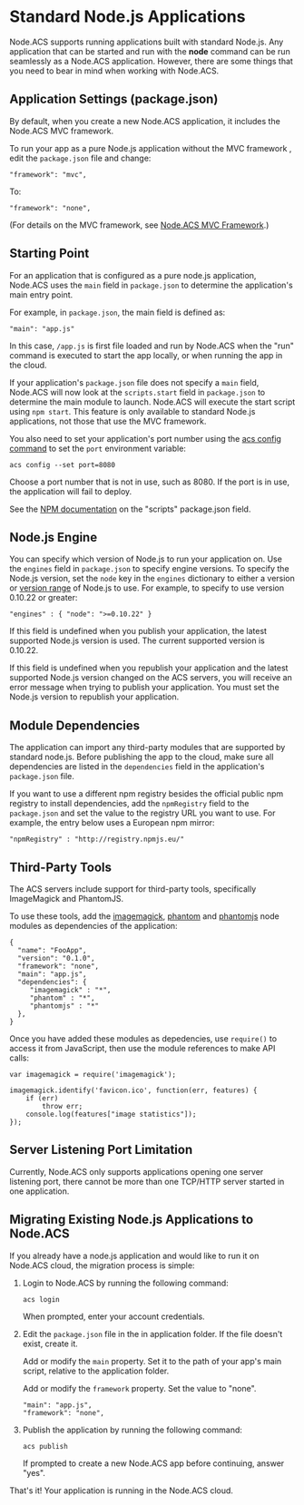 
# Standard Node.js Applications

Node.ACS supports running applications built with standard Node.js. Any
application that can be started and run with the **node** command can be run seamlessly as a
Node.ACS application. However, there are some things that you need to bear in
mind when working with Node.ACS.

## Application Settings (package.json)

By default, when you create a new Node.ACS application, it
includes the Node.ACS MVC framework.

To run your app as a pure Node.js application without the MVC framework , edit the 
`package.json` file and change: 
    
    "framework": "mvc",

To:

    "framework": "none",

(For details on the MVC framework, see [Node.ACS MVC Framework](#!/guide/node_mvc).)

## Starting Point

For an application that is configured as a pure node.js application, Node.ACS
uses the `main` field in `package.json` to determine the application's main entry point.

For example, in `package.json`, the main field is defined as:

    "main": "app.js"

In this case, `/app.js` is first file loaded and run by Node.ACS when the
"run" command is executed to start the app locally, or when running the app in
the cloud.

If your application's `package.json` file does not specify a `main` field, Node.ACS will now look at
the `scripts.start` field in `package.json` to determine the main module to launch.  Node.ACS will
execute the start script using `npm start`. This feature is only available to standard Node.js applications,
not those that use the MVC framework.

You also need to set your application's port number using the [acs config command](#!/guide/node_cli_config)
to set the `port` environment variable:

    acs config --set port=8080

Choose a port number that is not in use, such as 8080.  If the port is in use, the application will fail to deploy.

See the [NPM documentation](https://www.npmjs.org/doc/misc/npm-scripts.html) on the "scripts" package.json field.


## Node.js Engine

You can specify which version of Node.js to run your application on.  Use the `engines` field in
`package.json` to specify engine versions.  To specify the Node.js version, set the `node` key in
the `engines` dictionary to either a version or [version range](https://github.com/isaacs/node-semver)
of Node.js to use. For example, to specify to use version 0.10.22 or greater:

    "engines" : { "node": ">=0.10.22" }

If this field is undefined when you publish your application, the latest supported Node.js version is
used.  The current supported version is 0.10.22.

If this field is undefined when you republish your application and the latest supported Node.js version
changed on the ACS servers, you will receive an error message when trying to publish your application.
You must set the Node.js version to republish your application.


## Module Dependencies

The application can import any third-party modules that are supported by
standard node.js. Before publishing the app to the cloud, make sure
all dependencies are listed in the `dependencies` field in the application's
`package.json` file.

If you want to use a different npm registry besides the official public npm registry to install
dependencies, add the `npmRegistry` field to the `package.json` and set the value to the
registry URL you want to use.  For example, the entry below uses a European npm mirror:

    "npmRegistry" : "http://registry.npmjs.eu/"

## Third-Party Tools

The ACS servers include support for third-party tools, specifically ImageMagick and PhantomJS.

To use these tools, add the [imagemagick](https://www.npmjs.org/package/imagemagick),
[phantom](https://www.npmjs.org/package/phantom) and
[phantomjs](https://www.npmjs.org/package/phantomjs) node modules as dependencies of the
application:

    {
      "name": "FooApp",
      "version": "0.1.0",
      "framework": "none",
      "main": "app.js",
      "dependencies": {
         "imagemagick" : "*",
         "phantom" : "*",
         "phantomjs" : "*"
      },
    }

Once you have added these modules as depedencies, use `require()` to access it from JavaScript, then
use the module references to make API calls:

    var imagemagick = require('imagemagick');

    imagemagick.identify('favicon.ico', function(err, features) {
        if (err)
            throw err;
        console.log(features["image statistics"]);
    });

## Server Listening Port Limitation

Currently, Node.ACS only supports applications opening one server listening
port, there cannot be more than one TCP/HTTP server started in one
application.

## Migrating Existing Node.js Applications to Node.ACS

If you already have a node.js application and would like to run it on Node.ACS
cloud, the migration process is simple: 

1.  Login to Node.ACS by running the following command:
   
        acs login
     
    When prompted, enter your account credentials.

2.  Edit the `package.json` file in the in application folder. If the file doesn't
    exist, create it.

    Add or modify the `main` property. Set it to the path of your app's 
    main script, relative to the application folder.

    Add or modify the `framework` property. Set the value to "none".

        "main": "app.js",
        "framework": "none",

3.  Publish the application by running the following command:

        acs publish

    If prompted to create a new Node.ACS app before continuing, answer "yes".

That's it! Your application is running in the Node.ACS cloud.

